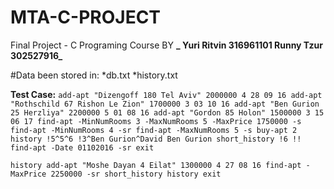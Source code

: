 # MTA-C-PROJECT
Final Project - C Programing Course
BY
**_
Yuri Ritvin 316961101
Runny Tzur 302527916_**

#Data been stored in:
*db.txt
*history.txt

**Test Case:**
`add-apt "Dizengoff 180 Tel Aviv" 2000000 4 28 09 16
add-apt "Rothschild 67 Rishon Le Zion" 1700000 3 03 10 16
add-apt "Ben Gurion 25 Herzliya" 2200000 5 01 08 16
add-apt "Gordon 85 Holon" 1500000 3 15 06 17
find-apt -MinNumRooms 3 -MaxNumRooms 5 -MaxPrice 1750000 -s
find-apt -MinNumRooms 4 -sr
find-apt -MaxNumRooms 5 -s
buy-apt 2
history
!5^5^6
!3^Ben Gurion^David Ben Gurion
short_history
!6
!!
find-apt -Date 01102016 -sr
exit`


`history
add-apt "Moshe Dayan 4 Eilat" 1300000 4 27 08 16
find-apt -MaxPrice 2250000 -sr
short_history
history
exit`